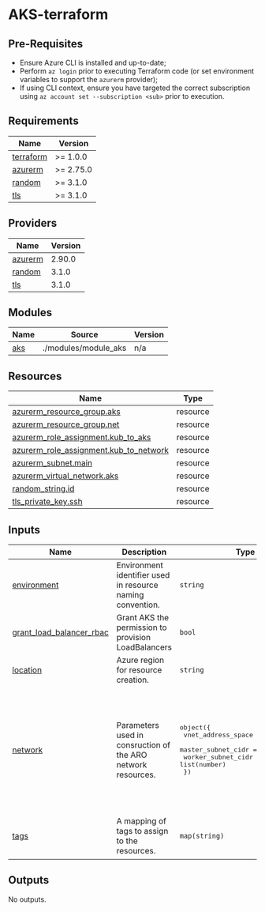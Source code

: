 # AKS-terraform

## Pre-Requisites

- Ensure Azure CLI is installed and up-to-date;
- Perform `az login` prior to executing Terraform code (or set environment variables to support the `azurerm` provider);
- If using CLI context, ensure you have targeted the correct subscription using `az account set --subscription <sub>` prior to execution.

## Requirements

| Name | Version |
|------|---------|
| <a name="requirement_terraform"></a> [terraform](#requirement\_terraform) | >= 1.0.0 |
| <a name="requirement_azurerm"></a> [azurerm](#requirement\_azurerm) | >= 2.75.0 |
| <a name="requirement_random"></a> [random](#requirement\_random) | >= 3.1.0 |
| <a name="requirement_tls"></a> [tls](#requirement\_tls) | >= 3.1.0 |

## Providers

| Name | Version |
|------|---------|
| <a name="provider_azurerm"></a> [azurerm](#provider\_azurerm) | 2.90.0 |
| <a name="provider_random"></a> [random](#provider\_random) | 3.1.0 |
| <a name="provider_tls"></a> [tls](#provider\_tls) | 3.1.0 |

## Modules

| Name | Source | Version |
|------|--------|---------|
| <a name="module_aks"></a> [aks](#module\_aks) | ./modules/module_aks | n/a |

## Resources

| Name | Type |
|------|------|
| [azurerm_resource_group.aks](https://registry.terraform.io/providers/hashicorp/azurerm/latest/docs/resources/resource_group) | resource |
| [azurerm_resource_group.net](https://registry.terraform.io/providers/hashicorp/azurerm/latest/docs/resources/resource_group) | resource |
| [azurerm_role_assignment.kub_to_aks](https://registry.terraform.io/providers/hashicorp/azurerm/latest/docs/resources/role_assignment) | resource |
| [azurerm_role_assignment.kub_to_network](https://registry.terraform.io/providers/hashicorp/azurerm/latest/docs/resources/role_assignment) | resource |
| [azurerm_subnet.main](https://registry.terraform.io/providers/hashicorp/azurerm/latest/docs/resources/subnet) | resource |
| [azurerm_virtual_network.aks](https://registry.terraform.io/providers/hashicorp/azurerm/latest/docs/resources/virtual_network) | resource |
| [random_string.id](https://registry.terraform.io/providers/hashicorp/random/latest/docs/resources/string) | resource |
| [tls_private_key.ssh](https://registry.terraform.io/providers/hashicorp/tls/latest/docs/resources/private_key) | resource |

## Inputs

| Name | Description | Type | Default | Required |
|------|-------------|------|---------|:--------:|
| <a name="input_environment"></a> [environment](#input\_environment) | Environment identifier used in resource naming convention. | `string` | `"dev"` | no |
| <a name="input_grant_load_balancer_rbac"></a> [grant\_load\_balancer\_rbac](#input\_grant\_load\_balancer\_rbac) | Grant AKS the permission to provision LoadBalancers | `bool` | `false` | no |
| <a name="input_location"></a> [location](#input\_location) | Azure region for resource creation. | `string` | `"UK South"` | no |
| <a name="input_network"></a> [network](#input\_network) | Parameters used in consruction of the ARO network resources. | <pre>object({<br>    vnet_address_space = list(string)<br>    master_subnet_cidr = list(number)<br>    worker_subnet_cidr = list(number)<br>  })</pre> | <pre>{<br>  "master_subnet_cidr": [<br>    1,<br>    0<br>  ],<br>  "vnet_address_space": [<br>    "10.10.0.0/23"<br>  ],<br>  "worker_subnet_cidr": [<br>    1,<br>    1<br>  ]<br>}</pre> | no |
| <a name="input_tags"></a> [tags](#input\_tags) | A mapping of tags to assign to the resources. | `map(string)` | <pre>{<br>  "contact": "solutions@blakyaks.com",<br>  "source": "https://github.com/blakyaks/aks-terraform"<br>}</pre> | no |

## Outputs

No outputs.
